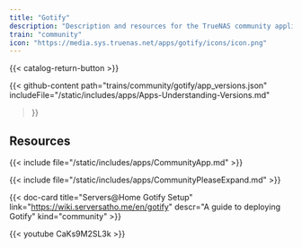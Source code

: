 ```yaml
---
title: "Gotify"
description: "Description and resources for the TrueNAS community application called Gotify."
train: "community"
icon: "https://media.sys.truenas.net/apps/gotify/icons/icon.png"
---
```


{{< catalog-return-button >}}

{{< github-content 
    path="trains/community/gotify/app_versions.json"
    includeFile="/static/includes/apps/Apps-Understanding-Versions.md"
>}}

## Resources

{{< include file="/static/includes/apps/CommunityApp.md" >}}

{{< include file="/static/includes/apps/CommunityPleaseExpand.md" >}}

{{< doc-card title="Servers@Home Gotify Setup" link="https://wiki.serversatho.me/en/gotify" descr="A guide to deploying Gotify" kind="community" >}}

{{< youtube CaKs9M2SL3k >}}
